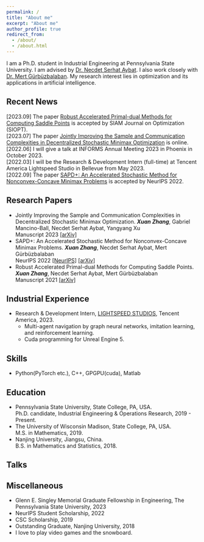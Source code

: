 ```yaml
---
permalink: /
title: "About me"
excerpt: "About me"
author_profile: true
redirect_from: 
  - /about/
  - /about.html
---
```


I am a Ph.D. student in Industrial Engineering at Pennsylvania State University. I am advised by [Dr. Necdet Serhat Aybat](https://nsaybat.org/). I also work closely with [Dr. Mert Gürbüzbalaban](https://mert-g.org/). My research interest lies in optimization and its applications in artificial intelligence. 

Recent News
------

\[2023.09] The paper [Robust Accelerated Primal-dual Methods for Computing Saddle Points](https://arxiv.org/abs/2111.12743) is accepted by SIAM Journal on Optimization (SIOPT).\
\[2023.07\] The paper [Jointly Improving the Sample and Communication Complexities in Decentralized Stochastic Minimax Optimization](https://arxiv.org/abs/2307.09421) is online.\
\[2022.06\] I will give a talk at INFORMS Annual Meeting 2023 in Phoenix in October 2023.\
\[2022.03\] I will be the Research & Development Intern (full-time) at Tencent America Lightspeed Studio in Bellevue from May 2023.\
\[2022.09\] The paper [SAPD+: An Accelerated Stochastic Method for Nonconvex-Concave Minimax Problems](https://papers.nips.cc/paper_files/paper/2022/hash/880d8999c07a8efc9bbbeb0c38f50765-Abstract-Conference.html) is accepted by NeurIPS 2022.


Research Papers
------
* Jointly Improving the Sample and Communication Complexities in Decentralized Stochastic Minimax Optimization. ***Xuan Zhang***, Gabriel Mancino-Ball, Necdet Serhat Aybat, Yangyang Xu\
  Manuscript 2023 [[arXiv]](https://arxiv.org/abs/2307.09421)
* SAPD+: An Accelerated Stochastic Method for Nonconvex-Concave Minimax Problems. ***Xuan Zhang***, Necdet Serhat Aybat, Mert Gürbüzbalaban \
  NeurIPS 2022 [[NeurIPS]](https://papers.nips.cc/paper_files/paper/2022/hash/880d8999c07a8efc9bbbeb0c38f50765-Abstract-Conference.html) [[arXiv]](https://arxiv.org/abs/2205.15084)
* Robust Accelerated Primal-dual Methods for Computing Saddle Points. ***Xuan Zhang***, Necdet Serhat Aybat, Mert Gürbüzbalaban\
  Manuscript 2021 [[arXiv]](https://arxiv.org/abs/2111.12743)

Industrial Experience
------
* Research & Development Intern, [LIGHTSPEED STUDIOS](https://www.lightspeed-studios.com/), Tencent America, 2023.
    * Multi-agent navigation by graph neural networks, imitation learning, and reinforcement learning.
    * Cuda programming for Unreal Engine 5.

Skills
------
* Python(PyTorch etc.), C++, GPGPU(cuda), Matlab

Education
------
* Pennsylvania State University, State College, PA, USA.  
Ph.D. candidate, Industrial Engineering & Operations Research, 2019 - Present.
* The University of Wisconsin Madison, State College, PA, USA.  
M.S. in Mathematics, 2019.
* Nanjing University, Jiangsu, China.  
B.S. in Mathematics and Statistics, 2018.

Talks
------

Miscellaneous
------
* Glenn E. Singley Memorial Graduate Fellowship in Engineering, The Pennsylvania State University, 2023
* NeurIPS Student Scholarship, 2022
* CSC Scholarship, 2019
* Outstanding Graduate, Nanjing University, 2018
* I love to play video games and the snowboard.
